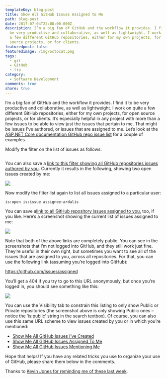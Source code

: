 ```yaml
---
templateKey: blog-post
title: Show All GitHub Issues Assigned to Me
path: blog-post
date: 2017-07-04T22:08:00.000Z
description: I’m a big fan of GitHub and the workflow it provides. I find it to
  be very productive and collaborative, as well as lightweight. I work on quite
  a few different GitHub repositories, either for my own projects, for open
  source projects, or for clients.
featuredpost: false
featuredimage: /img/octocat.png
tags:
  - git
  - GitHub
  - tip
category:
  - Software Development
comments: true
share: true
---
```

I’m a big fan of GitHub and the workflow it provides. I find it to be very productive and collaborative, as well as lightweight. I work on quite a few different GitHub repositories, either for my own projects, for open source projects, or for clients. It’s especially helpful in any project with more than a few issues to be able to view just the issues that pertain to me. That might be issues I’ve authored, or issues that are assigned to me. Let’s look at the [ASP.NET Core documentation GitHub repo issue list](https://github.com/aspnet/Docs/issues) for a couple of examples.

Modify the filter on the list of issues as follows:

```

```

You can also save a [link to this filter showing all GitHub repositories issues authored by you](https://github.com/aspnet/Docs/issues/created_by/ardalis). Currently it results in the following, showing two open issues created by me:

![](/img/github-docs-issues-created.png)

Now modify the filter list again to list all issues assigned to a particular user:

```
is:open is:issue assignee:ardalis
```

You can save a[link to all GitHub repository issues assigned to you](https://github.com/aspnet/Docs/issues/assigned/ardalis), too, if you like. Here’s a screenshot showing the current list of issues assigned to me:

![](/img/github-docs-issues-assigned.png)

Note that both of the above links are completely public. You can see in the screenshots that I’m not logged into GitHub, and they still work just fine. They’re useful in their own right, but sometimes you want to see all of the issues that are assigned to you, across all repositories. For that, you can use the following link (assuming you’re logged into GitHub):

https://github.com/issues/assigned

You’ll get a 404 if you try to go to this URL anonymously, but once you’re logged in, you should see something like this:

![](/img/github-all-assigned-issues.png)

You can use the Visibility tab to constrain this listing to only show Public or Private repositories (the screenshot above is only showing Public ones – notice the ‘is:public’ string in the search textbox). Of course, you can also use this same URL scheme to view issues created by you or in which you’re mentioned:

* [Show Me All GitHub Issues I’ve Created](https://github.com/issues)
* [Show Me All GitHub Issues Assigned To Me](https://github.com/issues/assigned)
* [Show Me All GitHub Issues Mentioning Me](https://github.com/issues/mentioned)

Hope that helps! If you have any related tricks you use to organize your use of GitHub, please share them below in the comments.

Thanks to [Kevin Jones for reminding me of these last week](https://twitter.com/vcsjones/status/880096136408829953).